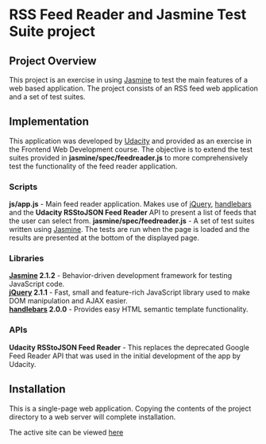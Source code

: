 # RSS Feed Reader and Jasmine Test Suite project

## Project Overview

This project is an exercise in using [Jasmine](http://jasmine.github.io/) to test the main features of a web based application. The project consists of an RSS feed web application and a set of test suites.

## Implementation

This application was developed by [Udacity](http://udacity.com) and provided as an exercise in the Frontend Web Development course. The objective is to extend the test suites provided in **jasmine/spec/feedreader.js** to more comprehensively test the functionality of the feed reader application.

### Scripts

**js/app.js** - Main feed reader application. Makes use of [jQuery](http://jquery.com), [handlebars](http://handlebarsjs.com/) and the **Udacity RSStoJSON Feed Reader** API to present a list of feeds that the user can select from.
**jasmine/spec/feedreader.js** - A set of test suites written using [Jasmine](http://jasmine.github.io/). The tests are run when the page is loaded and the results are presented at the bottom of the displayed page.

### Libraries

**[Jasmine](http://jasmine.github.io/) 2.1.2** - Behavior-driven development framework for testing JavaScript code.<br>
**[jQuery](http://jquery.com) 2.1.1** - Fast, small and feature-rich JavaScript library used to make DOM manipulation and AJAX easier.<br>
**[handlebars](http://handlebarsjs.com/) 2.0.0** - Provides easy HTML semantic template functionality.

### APIs

**Udacity RSStoJSON Feed Reader** - This replaces the deprecated Google Feed Reader API that was used in the initial development of the app by Udacity.

## Installation

This is a single-page web application. Copying the contents of the project directory to a web server will complete installation.

The active site can be viewed [here](http://ritchmct.github.io/frontend-nanodegree-feedreader/)
